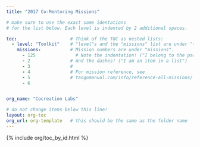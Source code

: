 ```yaml
---
title: "2017 Co-Mentoring Missions"

# make sure to use the exact same identations
# for the list below. Each level is indented by 2 additional spaces.

toc:                    # Think of the TOC as nested lists:
  - level: "Toolkit"    # "level"s and the "missions" list are under "toc"
    missions:           # Mission numbers are under "missions".
      - 125               # Note the indentation! ("I belong to the parent above")
      - 2               # And the dashes! ("I am an item in a list")
      - 3               # 
      - 4               # For mission reference, see
      - 5               # tangomanual.com/info/reference-all-missions/
      - 6


org_name: "Cocreation Labs"

# do not change items below this line!
layout: org-toc
org_url: org-template   # this should be the same as the folder name
---
```


{% include org/toc_by_id.html %}
